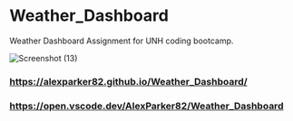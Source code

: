 # Weather_Dashboard

Weather Dashboard Assignment for UNH coding bootcamp.

![Screenshot (13)](https://user-images.githubusercontent.com/82096138/128115286-c6ccde61-ab1a-42bb-9db3-ffea96a18bd2.png)


### https://alexparker82.github.io/Weather_Dashboard/
### https://open.vscode.dev/AlexParker82/Weather_Dashboard

